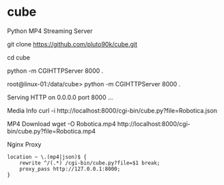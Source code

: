 # cube
Python MP4 Streaming Server


git clone https://github.com/pluto90k/cube.git

cd cube

python -m CGIHTTPServer 8000 .

root@linux-01:/data/cube> python -m CGIHTTPServer 8000 .

Serving HTTP on 0.0.0.0 port 8000 ...


Media Info
curl -i http://localhost:8000/cgi-bin/cube.py?file=Robotica.json

MP4 Download
wget -O Robotica.mp4 http://localhost:8000/cgi-bin/cube.py?file=Robotica.mp4

Nginx Proxy

	location ~ \.(mp4|json)$ {
        rewrite ^/(.*) /cgi-bin/cube.py?file=$1 break;
        proxy_pass http://127.0.0.1:8000;
    }
